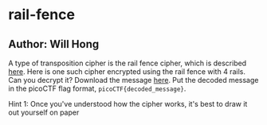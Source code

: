 # rail-fence

## Author: Will Hong

A type of transposition cipher is the rail fence cipher, which is described [here](https://en.wikipedia.org/wiki/Rail_fence_cipher). Here is one such cipher encrypted using the rail fence with 4 rails. Can you decrypt it?
Download the message [here](message.txt).
Put the decoded message in the picoCTF flag format, `picoCTF{decoded_message}`.

Hint 1: Once you've understood how the cipher works, it's best to draw it out yourself on paper
